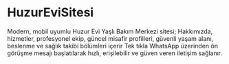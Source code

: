 # HuzurEviSitesi
Modern, mobil uyumlu Huzur Evi Yaşlı Bakım Merkezi sitesi; Hakkımızda, hizmetler, profesyonel ekip, güncel misafir profilleri, güvenli yaşam alanı, beslenme ve sağlık takibi bölümleri içerir Tek tıkla WhatsApp üzerinden ön görüşme mesajı başlatılarak hızlı, erişilebilir ve güven veren iletişim sağlanır.
